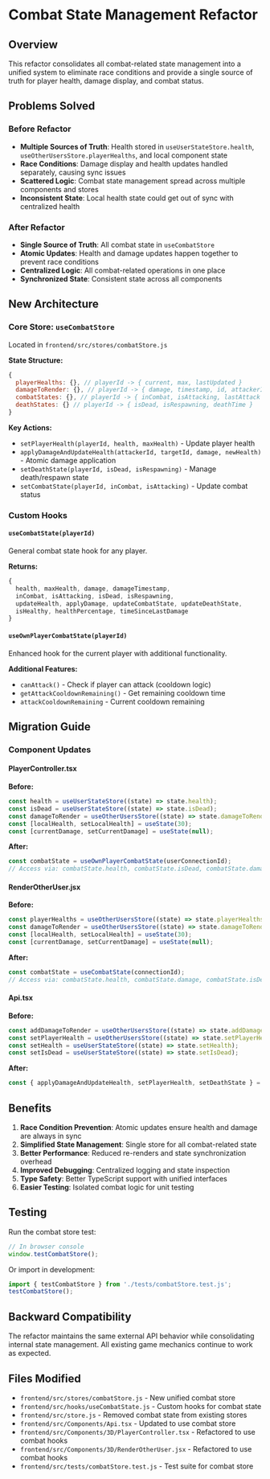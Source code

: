 # Combat State Management Refactor

## Overview

This refactor consolidates all combat-related state management into a unified system to eliminate race conditions and provide a single source of truth for player health, damage display, and combat status.

## Problems Solved

### Before Refactor
- **Multiple Sources of Truth**: Health stored in `useUserStateStore.health`, `useOtherUsersStore.playerHealths`, and local component state
- **Race Conditions**: Damage display and health updates handled separately, causing sync issues
- **Scattered Logic**: Combat state management spread across multiple components and stores
- **Inconsistent State**: Local health state could get out of sync with centralized health

### After Refactor
- **Single Source of Truth**: All combat state in `useCombatStore`
- **Atomic Updates**: Health and damage updates happen together to prevent race conditions
- **Centralized Logic**: All combat-related operations in one place
- **Synchronized State**: Consistent state across all components

## New Architecture

### Core Store: `useCombatStore`
Located in `frontend/src/stores/combatStore.js`

**State Structure:**
```javascript
{
  playerHealths: {}, // playerId -> { current, max, lastUpdated }
  damageToRender: {}, // playerId -> { damage, timestamp, id, attackerId }
  combatStates: {}, // playerId -> { inCombat, isAttacking, lastAttack }
  deathStates: {} // playerId -> { isDead, isRespawning, deathTime }
}
```

**Key Actions:**
- `setPlayerHealth(playerId, health, maxHealth)` - Update player health
- `applyDamageAndUpdateHealth(attackerId, targetId, damage, newHealth)` - Atomic damage application
- `setDeathState(playerId, isDead, isRespawning)` - Manage death/respawn state
- `setCombatState(playerId, inCombat, isAttacking)` - Update combat status

### Custom Hooks

#### `useCombatState(playerId)`
General combat state hook for any player.

**Returns:**
```javascript
{
  health, maxHealth, damage, damageTimestamp,
  inCombat, isAttacking, isDead, isRespawning,
  updateHealth, applyDamage, updateCombatState, updateDeathState,
  isHealthy, healthPercentage, timeSinceLastDamage
}
```

#### `useOwnPlayerCombatState(playerId)`
Enhanced hook for the current player with additional functionality.

**Additional Features:**
- `canAttack()` - Check if player can attack (cooldown logic)
- `getAttackCooldownRemaining()` - Get remaining cooldown time
- `attackCooldownRemaining` - Current cooldown remaining

## Migration Guide

### Component Updates

#### PlayerController.tsx
**Before:**
```javascript
const health = useUserStateStore((state) => state.health);
const isDead = useUserStateStore((state) => state.isDead);
const damageToRender = useOtherUsersStore((state) => state.damageToRender);
const [localHealth, setLocalHealth] = useState(30);
const [currentDamage, setCurrentDamage] = useState(null);
```

**After:**
```javascript
const combatState = useOwnPlayerCombatState(userConnectionId);
// Access via: combatState.health, combatState.isDead, combatState.damage
```

#### RenderOtherUser.jsx
**Before:**
```javascript
const playerHealths = useOtherUsersStore((state) => state.playerHealths);
const damageToRender = useOtherUsersStore((state) => state.damageToRender);
const [localHealth, setLocalHealth] = useState(30);
const [currentDamage, setCurrentDamage] = useState(null);
```

**After:**
```javascript
const combatState = useCombatState(connectionId);
// Access via: combatState.health, combatState.damage, combatState.isDead
```

#### Api.tsx
**Before:**
```javascript
const addDamageToRender = useOtherUsersStore((state) => state.addDamageToRender);
const setPlayerHealth = useOtherUsersStore((state) => state.setPlayerHealth);
const setHealth = useUserStateStore((state) => state.setHealth);
const setIsDead = useUserStateStore((state) => state.setIsDead);
```

**After:**
```javascript
const { applyDamageAndUpdateHealth, setPlayerHealth, setDeathState } = useCombatStore();
```

## Benefits

1. **Race Condition Prevention**: Atomic updates ensure health and damage are always in sync
2. **Simplified State Management**: Single store for all combat-related state
3. **Better Performance**: Reduced re-renders and state synchronization overhead
4. **Improved Debugging**: Centralized logging and state inspection
5. **Type Safety**: Better TypeScript support with unified interfaces
6. **Easier Testing**: Isolated combat logic for unit testing

## Testing

Run the combat store test:
```javascript
// In browser console
window.testCombatStore();
```

Or import in development:
```javascript
import { testCombatStore } from './tests/combatStore.test.js';
testCombatStore();
```

## Backward Compatibility

The refactor maintains the same external API behavior while consolidating internal state management. All existing game mechanics continue to work as expected.

## Files Modified

- `frontend/src/stores/combatStore.js` - New unified combat store
- `frontend/src/hooks/useCombatState.js` - Custom hooks for combat state
- `frontend/src/store.js` - Removed combat state from existing stores
- `frontend/src/Components/Api.tsx` - Updated to use combat store
- `frontend/src/Components/3D/PlayerController.tsx` - Refactored to use combat hooks
- `frontend/src/Components/3D/RenderOtherUser.jsx` - Refactored to use combat hooks
- `frontend/src/tests/combatStore.test.js` - Test suite for combat store
